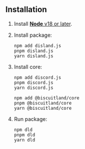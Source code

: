 ## Installation

1. Install [**Node** v18 or later](https://nodejs.org).

2. Install package:

    ```sh-session
    npm add disland.js
    pnpm disland.js
    yarn disland.js
    ```
3. Install core:

    ```sh-session
    npm add discord.js
    pnpm discord.js
    yarn discord.js
    ```

    ```sh-session
    npm add @biscuitland/core
    pnpm @biscuitland/core
    yarn @biscuitland/core
    ```

4. Run package:

    ```sh-session
    npm dld
    pnpm dld
    yarn dld
    ```
